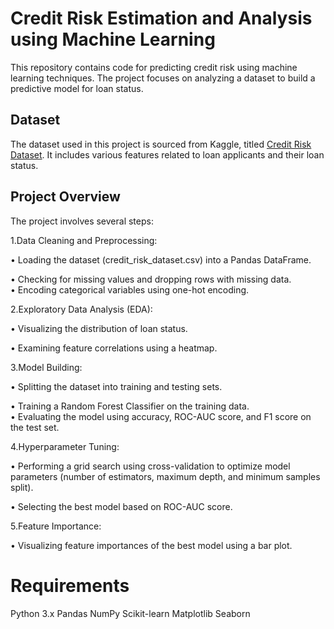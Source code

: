 # Credit Risk Estimation and Analysis using Machine Learning <div/>
This repository contains code for predicting credit risk using machine learning techniques. The project focuses on analyzing a dataset to build a predictive model for loan status.

## Dataset
The dataset used in this project is sourced from Kaggle, titled [Credit Risk Dataset](https://www.kaggle.com/datasets/laotse/credit-risk-dataset). It includes various features related to loan applicants and their loan status.

## Project Overview
The project involves several steps:

1.Data Cleaning and Preprocessing:<div/>

 • Loading the dataset (credit_risk_dataset.csv) into a Pandas DataFrame.<div/>
 • Checking for missing values and dropping rows with missing data.<div/>
 • Encoding categorical variables using one-hot encoding.<div/>

2.Exploratory Data Analysis (EDA):<div/>
 
 • Visualizing the distribution of loan status.<div/>
 • Examining feature correlations using a heatmap.<div/>

3.Model Building:<div/>

 • Splitting the dataset into training and testing sets.<div/>
 • Training a Random Forest Classifier on the training data.<div/>
 • Evaluating the model using accuracy, ROC-AUC score, and F1 score on the test set.<div/>

4.Hyperparameter Tuning:<div/>

• Performing a grid search using cross-validation to optimize model parameters (number of estimators, maximum depth, and minimum samples split).<div/>
• Selecting the best model based on ROC-AUC score.<div/>

5.Feature Importance:<div/>

• Visualizing feature importances of the best model using a bar plot.<div/>

# Requirements<div/>

Python 3.x
Pandas
NumPy
Scikit-learn
Matplotlib
Seaborn
